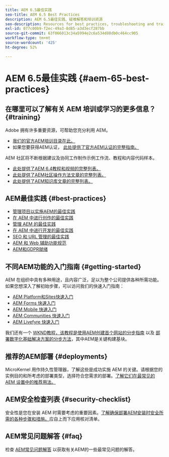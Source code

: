 ```yaml
---
title: AEM 6.5最佳实践
seo-title: AEM 6.5 Best Practices
description: AEM 6.5最佳实践、疑难解答和培训资源
seo-description: Resources for best practices, troubleshooting and training for AEM 6.5
exl-id: 077c00b9-f2ec-49a3-8d85-a3d3ecf287bb
source-git-commit: 63f066013c34a5994e2c6a534d88db0c464cc905
workflow-type: tm+mt
source-wordcount: '425'
ht-degree: 52%

---
```


# AEM 6.5最佳实践 {#aem-65-best-practices}

## 在哪里可以了解有关 AEM 培训或学习的更多信息？ {#training}

Adobe 拥有许多重要资源，可帮助您充分利用 AEM。

* [我们的官方AEM培训目录在此。](https://training.adobe.com/training/current-courses.html#solution=adobeExperienceManager&amp;p=1)
* 如果您要获得AEM认证， [此处提供了官方AEM认证的完整指南。](https://training.adobe.com/certification/exams.html#p=1&amp;solution=adobeExperienceManager)

AEM 社区将不断根据建议及协同工作制作示例工作流、教程和内容代码样本。

* [此处提供了AEM 6.4教程和视频的完整列表。](https://helpx.adobe.com/experience-manager/kt/index/aem-6-5-videos.html)
* [此处提供了AEM社区操作方法文章的完整列表。](https://helpx.adobe.com/cn/experience-manager/topics/how-to.html)
* [此处提供了AEM知识库文章的完整列表。](https://helpx.adobe.com/cn/experience-manager/kb/index/full_kb_list.html)

## AEM最佳实践 {#best-practices}

* [管理项目以实施AEM的最佳实践](/help/managing/best-practices.md)
* [在 AEM 中进行创作的最佳实践](/help/sites-authoring/best-practices.md)
* [管理 AEM 的最佳实践](/help/sites-administering/administer-best-practices.md)
* [在 AEM 中进行开发的最佳实践](/help/sites-developing/best-practices.md)
* [SEO 和 URL 管理的最佳实践](/help/managing/seo-and-url-management.md)
* [AEM 和 Web 辅助功能规范](/help/managing/web-accessibility.md)
* [AEM和GDPR就绪](/help/managing/data-protection-and-privacy.md)

## 不同AEM功能的入门指南 {#getting-started}

AEM 在组织中具有多种用途，且内容广泛，足以为整个公司提供各种所需功能。如果您想深入了解初始步骤，可以访问我们的快速入门指南：

* [AEM Platform和Sites快速入门](/help/sites-deploying/deploy.md#getting-started)
* [AEM Forms 快速入门](/help/forms/using/introduction-aem-forms.md)
* [AEM Mobile 快速入门](/help/mobile/getting-started-aem-mobile.md)
* [AEM Communities 快速入门](/help/communities/getting-started.md)
* [AEM Livefyre 快速入门](https://answers.livefyre.com/developers/getting-started/)

我们还有一个 [WKND教程，该教程是使用AEM创建首个网站的分步指南](https://experienceleague.adobe.com/docs/experience-manager-learn/getting-started-wknd-tutorial-develop/overview.html?lang=zh-Hans) 以及 [部署数字化基础解决方案的分步方法](https://helpx.adobe.com/marketing-cloud/how-to/digital-foundation.html)，其中AEM是关键构建基块。

## 推荐的AEM部署 {#deployments}

MicroKernel 用作持久性管理器，了解这些是成功实施 AEM 的关键。请根据您的实例目的和所考虑的部署类型，选择符合您需求的部署。[了解它们在最常见的 AEM 设置中的推荐用法。](/help/sites-deploying/recommended-deploys.md)

## AEM安全检查列表 {#security-checklist}

安全性是您在安装 AEM 时需要考虑的重要因素。[了解确保部署AEM安装时安全所需的各种步骤和措施。](/help/sites-administering/security-checklist.md)应自上而下应用核对清单。

## AEM常见问题解答 {#faq}

检查 [AEM常见问题解答](/help/sites-administering/aem-faqs.md) 以获取有关AEM的一些最常见问题的解答。
